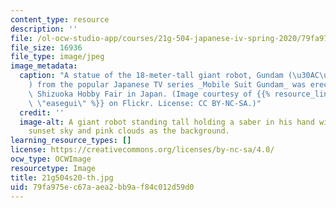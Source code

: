 ```yaml
---
content_type: resource
description: ''
file: /ol-ocw-studio-app/courses/21g-504-japanese-iv-spring-2020/79fa975ec67aaea2bb9af84c012d59d0_21g504s20-th.jpg
file_size: 16936
file_type: image/jpeg
image_metadata:
  caption: "A statue of the 18-meter-tall giant robot, Gundam (\u30AC\u30F3\u30C0\u30E0\
    ) from the popular Japanese TV series _Mobile Suit Gundam_ was erected at the\
    \ Shizuoka Hobby Fair in Japan. (Image courtesy of {{% resource_link \"169a37fd-5162-4481-927e-3935ebd1b4de\"\
    \ \"easegui\" %}} on Flickr. License: CC BY-NC-SA.)"
  credit: ''
  image-alt: A giant robot standing tall holding a saber in his hand with a purple
    sunset sky and pink clouds as the background.
learning_resource_types: []
license: https://creativecommons.org/licenses/by-nc-sa/4.0/
ocw_type: OCWImage
resourcetype: Image
title: 21g504s20-th.jpg
uid: 79fa975e-c67a-aea2-bb9a-f84c012d59d0
---
```

